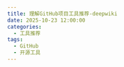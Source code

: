 ```yaml
---
title: 理解GitHub项目工具推荐-deepwiki
date: 2025-10-23 12:00:00
categories:
  - 工具推荐
tags:
  - GitHub
  - 开源工具
---
```


# 